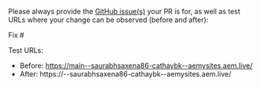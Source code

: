 Please always provide the [GitHub issue(s)](../issues) your PR is for, as well as test URLs where your change can be observed (before and after):

Fix #<gh-issue-id>

Test URLs:
- Before: https://main--saurabhsaxena86-cathaybk--aemysites.aem.live/
- After: https://<branch>--saurabhsaxena86-cathaybk--aemysites.aem.live/
